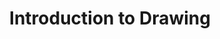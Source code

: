 ---
title: Introduction to Drawing
number: ART 020
description:  
bulletin-link: http://bulletins.psu.edu/undergrad/courses/a/art/020
pathway-list: [Digital Design]
---